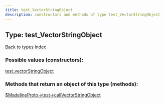 ```yaml
---
title: test_VectorStringObject
description: constructors and methods of type test_VectorStringObject
---
```

## Type: test\_VectorStringObject  
[Back to types index](index.md)



### Possible values (constructors):

[test\_vectorStringObject](../constructors/test_vectorStringObject.md)  



### Methods that return an object of this type (methods):

[$MadelineProto->test->callVectorStringObject](../methods/test_callVectorStringObject.md)  



